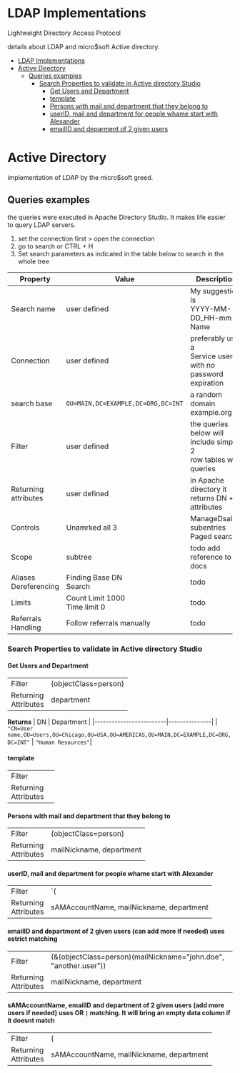 # LDAP Implementations
Lightweight Directory Access Protocol

details about LDAP and micro$soft Active directory.


- [LDAP Implementations](#ldap-implementations)
- [Active Directory](#active-directory)
  - [Queries examples](#queries-examples)
    - [Search Properties to validate in Active directory Studio](#search-properties-to-validate-in-active-directory-studio)
      - [Get Users and Department](#get-users-and-department)
      - [template](#template)
      - [Persons with mail and department that they belong to](#persons-with-mail-and-department-that-they-belong-to)
      - [userID, mail and department for people whame start with Alexander](#userid-mail-and-department-for-people-whame-start-with-alexander)
      - [emailID and deparment of 2 given users](#emailid-and-deparment-of-2-given-users)

# Active Directory
implementation of LDAP by the micro$soft greed.

## Queries examples
the queries were executed in Apache Directory Studio. It makes life easier to query LDAP servers.

1. set the connection first > open the connection
1. go to search or CTRL + H
1. Set search parameters as indicated in the table below to search in the whole tree

| Property                 | Value                            | Description                                                        |
|--------------------------|----------------------------------|--------------------------------------------------------------------|
| Search name              | user defined                     | My suggestion is<br>YYYY-MM-DD_HH-mm-Name                          |
| Connection               | user defined                     | preferably use a <br>Service user with no<br>password expiration   |
| search base              |`OU=MAIN,DC=EXAMPLE,DC=ORG,DC=INT`| a random domain <br>example.org.int                                |
| Filter                   | user defined                     | the queries below will include simple 2<br>row tables with queries |
| Returning <br>attributes | user defined                     | in Apache directory it returns DN + attributes                     |
| Controls                 | Unamrked all 3                   | ManageDsalT<br>subentries<br>Paged search                          |
| Scope                    | subtree                          | todo add reference to docs                                         |
| Aliases Dereferencing    | Finding Base DN<br>Search        | todo                                                               |
| Limits                   | Count Limit 1000<br>Time limit 0 | todo                                                               |
| Referrals Handling       | Follow referrals manually        | todo                                                               |


### Search Properties to validate in Active directory Studio

#### Get Users and Department

|                         |               |
|-------------------------|---------------|
| Filter                  | (objectClass=person) |
| Returning<br>Attributes | department    |


**Returns**
|     DN                  |    Department           |
|-------------------------|---------------|
| `"CN=User name,OU=Users,OU=Chicago,OU=USA,OU=AMERICAS,OU=MAIN,DC=EXAMPLE,DC=ORG,DC=INT"` | `"Human Resources"`|

#### template
|                         |               |
|-------------------------|---------------|
| Filter                  |             |
| Returning<br>Attributes |             |


#### Persons with mail and department that they belong to
|                         |               |
|-------------------------|---------------|
| Filter                  |  (objectClass=person)    |
| Returning<br>Attributes | mailNickname, department |

#### userID, mail and department for people whame start with Alexander
|                         |               |
|-------------------------|---------------|
| Filter                  | `(|(sAMAccountName=Alexander.*))`  |
| Returning<br>Attributes | sAMAccountName, mailNickname, department |

#### emailID and department of 2 given users (can add more if needed) uses estrict matching
|                         |               |
|-------------------------|---------------|
| Filter                  | (&(objectClass=person)(mailNickname="john.doe", "another.user")) |
| Returning<br>Attributes |  mailNickname, department |

#### sAMAccountName, emailID and department of 2 given users (add more users if needed) uses OR `|` matching. It will bring an empty data column if it doesnt match
|                         |               |
|-------------------------|---------------|
| Filter                  | (|(objectClass=person)(mailNickname="john.doe", "another.user")) |
| Returning<br>Attributes | sAMAccountName, mailNickname, department |